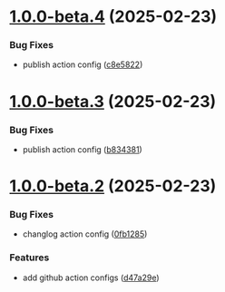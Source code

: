 # [1.0.0-beta.4](https://github.com/quanta-js/quanta/compare/v1.0.0-beta.3...v1.0.0-beta.4) (2025-02-23)


### Bug Fixes

* publish action config ([c8e5822](https://github.com/quanta-js/quanta/commit/c8e58224ac8362615c5842f5c25de57a96d5584d))



# [1.0.0-beta.3](https://github.com/quanta-js/quanta/compare/v1.0.0-beta.2...v1.0.0-beta.3) (2025-02-23)


### Bug Fixes

* publish action config ([b834381](https://github.com/quanta-js/quanta/commit/b834381f38e6e65ad95309664a75d0029200294b))



# [1.0.0-beta.2](https://github.com/quanta-js/quanta/compare/d47a29e77613d15b88e1d4b6392f4ae2a6289fe5...v1.0.0-beta.2) (2025-02-23)


### Bug Fixes

* changlog action config ([0fb1285](https://github.com/quanta-js/quanta/commit/0fb1285d1ff5ae9bdb5ad33e4c3d4864641b2e81))


### Features

* add github action configs ([d47a29e](https://github.com/quanta-js/quanta/commit/d47a29e77613d15b88e1d4b6392f4ae2a6289fe5))



